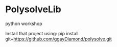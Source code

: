# PolysolveLib
python workshop

Install that project using:
pip install git+https://github.com/ggayDiamond/polysolve.git
